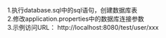 1.执行database.sql中的sql语句，创建数据库表 </br>
2.修改application.properties中的数据库连接参数 </br>
3.示例访问URL：
http://localhost:8080/test/user/xxx